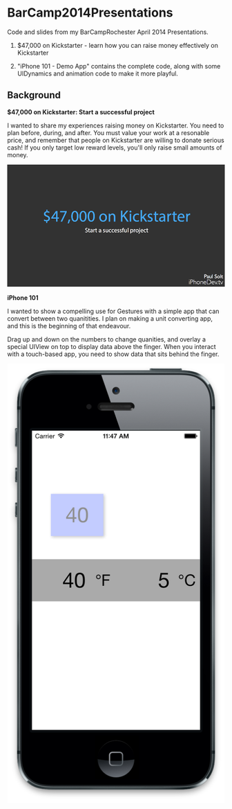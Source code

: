 BarCamp2014Presentations
========================

Code and slides from my BarCampRochester April 2014 Presentations.

1. $47,000 on Kickstarter - learn how you can raise money effectively on Kickstarter

2. "iPhone 101 - Demo App" contains the complete code, along with some UIDynamics and animation code to make it more playful.


Background
----

**$47,000 on Kickstarter: Start a successful project**

I wanted to share my experiences raising money on Kickstarter. You need to plan before, during, and after. You must value your work at a resonable price, and remember that people on Kickstarter are willing to donate serious cash! If you only target low reward levels, you'll only raise small amounts of money.

![How to raise $47,000 on Kickstarter](https://raw.githubusercontent.com/PaulSolt/BarCamp2014Presentations/master/Kickstarter%20Slide.png)


**iPhone 101**

I wanted to show a compelling use for Gestures with a simple app that can convert between two quanitities. I plan on making a unit converting app, and this is the beginning of that endeavour.

Drag up and down on the numbers to change quanities, and overlay a special UIView on top to display data above the finger. When you interact with a touch-based app, you need to show data that sits behind the finger.

![Temperature and Gestures with Custom UIViews](https://raw.githubusercontent.com/PaulSolt/BarCamp2014Presentations/master/Temperature%20Gestures.png)

